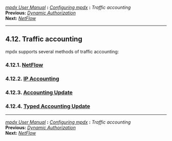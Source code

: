 [*mpdx User Manual*](README.md) **:** [*Configuring mpdx*](mpd17.md)
**:** *Traffic accounting*\
**Previous:** [*Dynamic Authorization*](mpd32.md)\
**Next:** [*NetFlow*](mpd34.md)

------------------------------------------------------------------------

## 4.12. Traffic accounting

mpdx supports several methods of traffic accounting:

### 4.12.1. [NetFlow](mpd34.md#34)

### 4.12.2. [IP Accounting](mpd35.md#35)

### 4.12.3. [Accounting Update](mpd36.md#36)

### 4.12.4. [Typed Accounting Update](mpd37.md#37)

------------------------------------------------------------------------

[*mpdx User Manual*](README.md) **:** [*Configuring mpdx*](mpd17.md)
**:** *Traffic accounting*\
**Previous:** [*Dynamic Authorization*](mpd32.md)\
**Next:** [*NetFlow*](mpd34.md)
